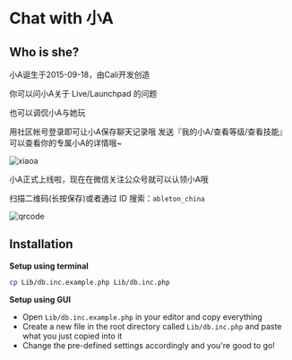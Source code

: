 # Chat with 小A

## Who is she?
小A诞生于2015-09-18，由Cali开发创造


你可以问小A关于 Live/Launchpad 的问题

也可以调侃小A与她玩

用社区帐号登录即可让小A保存聊天记录哦 发送『我的小A/查看等级/查看技能』可以查看你的专属小A的详情哦~

![xiaoa](http://chat.abletive.com/images/a.png)

小A正式上线啦，现在在微信关注公众号就可以认领小A哦

扫描二维码(长按保存)或者通过 ID 搜索：`ableton_china`

![qrcode](http://chat.abletive.com/images/qrcode_for_gh_df59e5efaa32_430.jpg)

## Installation
**Setup using terminal**
```bash
cp Lib/db.inc.example.php Lib/db.inc.php
```

**Setup using GUI**
- Open `Lib/db.inc.example.php` in your editor and copy everything
- Create a new file in the root directory called `Lib/db.inc.php` and paste what you just copied into it
- Change the pre-defined settings accordingly and you're good to go!
